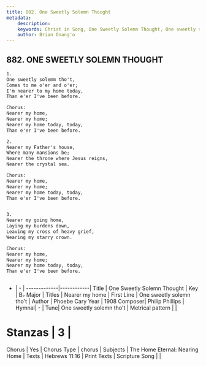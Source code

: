 ```yaml
---
title: 882. One Sweetly Solemn Thought
metadata:
    description: 
    keywords: Christ in Song, One Sweetly Solemn Thought, One sweetly solemn tho&#039;t, Nearer my home
    author: Brian Onang'o
---
```



## 882. ONE SWEETLY SOLEMN THOUGHT

```txt
1.
One sweetly solemm tho't,
Comes to me o'er and o'er;
I'm nearer to my home today,
Than e'er I've been before.

Chorus:
Nearer my home,
Nearer my home;
Nearer my home today, today,
Than e'er I've been before.

2.
Nearer my Father's house,
Where many mansions be;
Nearer the throne where Jesus reigns,
Nearer the crystal sea. 

Chorus:
Nearer my home,
Nearer my home;
Nearer my home today, today,
Than e'er I've been before.


3.
Nearer my going home,
Laying my burdens down,
Leaving my cross of heavy grief,
Wearing my starry crown. 

Chorus:
Nearer my home,
Nearer my home;
Nearer my home today, today,
Than e'er I've been before.



```

- |   -  |
-------------|------------|
Title | One Sweetly Solemn Thought |
Key | B♭ Major |
Titles | Nearer my home |
First Line | One sweetly solemn tho&#039;t |
Author | Phoebe Cary
Year | 1908
Composer| Philip Phillips |
Hymnal|  - |
Tune| One sweetly solemn tho&#039;t |
Metrical pattern | |
# Stanzas | 3 |
Chorus | Yes |
Chorus Type | chorus |
Subjects | The Home Eternal: Nearing Home |
Texts | Hebrews 11:16 |
Print Texts | 
Scripture Song |  |
  
